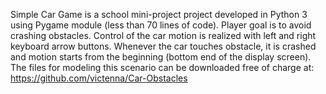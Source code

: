 Simple Car Game is a school mini-project project developed in Python 3 using Pygame module (less than 70 lines of code). 
Player goal is to avoid crashing obstacles. Control of the car motion is realized with left and right keyboard arrow buttons.
Whenever the car touches obstacle, it is crashed and motion starts from the beginning (bottom end of the display screen).
The files for modeling this scenario can be downloaded free of charge at:
https://github.com/victenna/Car-Obstacles
